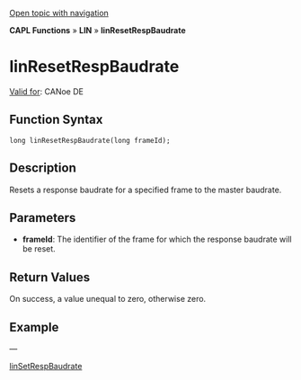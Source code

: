 [Open topic with navigation](../../../../../CANoeDEFamily.htm#Topics/CAPLFunctions/LIN/Functions/CAPLfunctionLINResetRespBaudrate.md)

**CAPL Functions** » **LIN** » **linResetRespBaudrate**

# linResetRespBaudrate

[Valid for](../../../Shared/FeatureAvailability.md): CANoe DE

## Function Syntax

```plaintext
long linResetRespBaudrate(long frameId);
```

## Description

Resets a response baudrate for a specified frame to the master baudrate.

## Parameters

- **frameId**: The identifier of the frame for which the response baudrate will be reset.

## Return Values

On success, a value unequal to zero, otherwise zero.

## Example

—

[linSetRespBaudrate](CAPLfunctionLINSetRespBaudrate.md)

